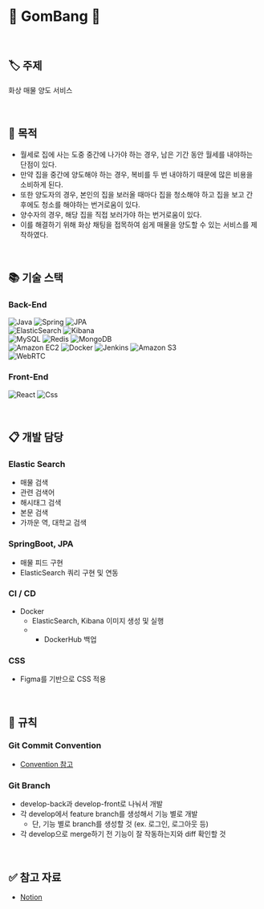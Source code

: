 # 🐻 GomBang 🐻

<br/>

## 🏷 주제

화상 매물 양도 서비스

<br/>

## 📑 목적
- 월세로 집에 사는 도중 중간에 나가야 하는 경우, 남은 기간 동안 월세를 내야하는 단점이 있다.
- 만약 집을 중간에 양도해야 하는 경우, 복비를 두 번 내야하기 때문에 많은 비용을 소비하게 된다.
- 또한 양도자의 경우, 본인의 집을 보러올 때마다 집을 청소해야 하고 집을 보고 간 후에도 청소를 해야하는 번거로움이 있다.
- 양수자의 경우, 해당 집을 직접 보러가야 하는 번거로움이 있다.
- 이를 해결하기 위해 화상 채팅을 접목하여 쉽게 매물을 양도할 수 있는 서비스를 제작하였다.

<br/>

## 📚 기술 스택

### Back-End
![Java](https://img.shields.io/badge/java-007396?style=for-the-badge&logo=java&logoColor=white)
![Spring](https://img.shields.io/badge/spring-6DB33F?style=for-the-badge&logo=spring&logoColor=white)
![JPA](https://img.shields.io/badge/jpa-20336B?style=for-the-badge&logo=JPA&logoColor=white)
<br/>
![ElasticSearch](https://img.shields.io/badge/elasticsearch-005571?style=for-the-badge&logo=elasticsearch&logoColor=white)
![Kibana](https://img.shields.io/badge/kibana-005571?style=for-the-badge&logo=kibana&logoColor=white)
<br/>
![MySQL](https://img.shields.io/badge/mysql-4479A1?style=for-the-badge&logo=mysql&logoColor=white)
![Redis](https://img.shields.io/badge/redis-DC382D?style=for-the-badge&logo=redis&logoColor=white)
![MongoDB](https://img.shields.io/badge/mongodb-47A248?style=for-the-badge&logo=mongodb&logoColor=white)
<br/>
![Amazon EC2](https://img.shields.io/badge/amazonec2-FF9900?style=for-the-badge&logo=amazonec2&logoColor=white)
![Docker](https://img.shields.io/badge/docker-2496ED?style=for-the-badge&logo=docker&logoColor=white)
![Jenkins](https://img.shields.io/badge/jenkins-D24939?style=for-the-badge&logo=jenkins&logoColor=white)
![Amazon S3](https://img.shields.io/badge/amazons3-569A31?style=for-the-badge&logo=amazons3&logoColor=white)
<br/>
![WebRTC](https://img.shields.io/badge/webrtc-333333?style=for-the-badge&logo=webrtc&logoColor=white)

### Front-End
![React](https://img.shields.io/badge/react-61DAFB?style=for-the-badge&logo=react&logoColor=white)
![Css](https://img.shields.io/badge/css-1572B6?style=for-the-badge&logo=css&logoColor=white)

<br/>

## 📋 개발 담당

### Elastic Search
- 매물 검색
- 관련 검색어
- 해시태그 검색
- 본문 검색
- 가까운 역, 대학교 검색

### SpringBoot, JPA
- 매물 피드 구현
- ElasticSearch 쿼리 구현 및 연동

### CI / CD
- Docker
  - ElasticSearch, Kibana 이미지 생성 및 실행
  - - DockerHub 백업

### CSS
- Figma를 기반으로 CSS 적용

<br/>

## 📌 규칙

### Git Commit Convention
- [Convention 참고](https://velog.io/@archivvonjang/Git-Commit-Message-Convention)

### Git Branch
- develop-back과 develop-front로 나눠서 개발
- 각 develop에서 feature branch를 생성해서 기능 별로 개발
  - 단, 기능 별로 branch를 생성할 것 (ex. 로그인, 로그아웃 등)
- 각 develop으로 merge하기 전 기능이 잘 작동하는지와 diff 확인할 것

<br/>

## ✅ 참고 자료
- [Notion](https://checkered-bobolink-2c4.notion.site/468a7f0375984bd6afbf2cd9514bb159?pvs=4)
